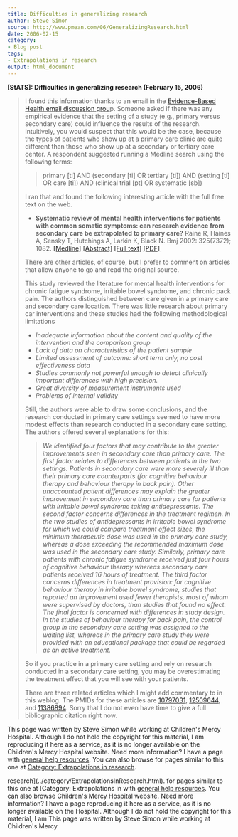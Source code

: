 ```yaml
---
title: Difficulties in generalizing research
author: Steve Simon
source: http://www.pmean.com/06/GeneralizingResearch.html
date: 2006-02-15
category:
- Blog post
tags:
- Extrapolations in research
output: html_document
---
```

**[StATS]: Difficulties in generalizing research
(February 15, 2006)**

> I found this information thanks to an email in the [Evidence-Based
> Health email discussion
> grou](http://www.jiscmail.ac.uk/lists/EVIDENCE-BASED-HEALTH.html)p.
> Someone asked if there was any empirical evidence that the setting of
> a study (e.g., primary versus secondary care) could influence the
> results of the research. Intuitively, you would suspect that this
> would be the case, because the types of patients who show up at a
> primary care clinic are quite different than those who show up at a
> secondary or tertiary care center. A respondent suggested running a
> Medline search using the following terms:
>
> > primary \[ti\] AND (secondary \[ti\] OR tertiary \[ti\]) AND
> > (setting \[ti\] OR care \[ti\]) AND (clinical trial \[pt\] OR
> > systematic \[sb\])
>
> I ran that and found the following interesting article with the full
> free text on the web.
>
> -   **Systematic review of mental health interventions for patients
>     with common somatic symptoms: can research evidence from secondary
>     care be extrapolated to primary care?** Raine R, Haines A, Sensky
>     T, Hutchings A, Larkin K, Black N. Bmj 2002: 325(7372); 1082.
>     [\[Medline\]](http://www.ncbi.nlm.nih.gov/entrez/query.fcgi?cmd=Retrieve&db=PubMed&list_uids=12424170&dopt=Abstract)
>     [\[Abstract\]](http://bmj.bmjjournals.com/cgi/content/abstract/325/7372/1082)
>     [\[Full
>     text\]](http://bmj.bmjjournals.com/cgi/content/full/325/7372/1082)
>     [\[PDF\]](http://bmj.bmjjournals.com/cgi/reprint/325/7372/1082.pdf)
>
> There are other articles, of course, but I prefer to comment on
> articles that allow anyone to go and read the original source.
>
> This study reviewed the literature for mental health interventions for
> chronic fatigue syndrome, irritable bowel syndrome, and chronic pack
> pain. The authors distinguished between care given in a primary care
> and secondary care location. There was little research about primary
> car interventions and these studies had the following methodological
> limitations
>
> -   *Inadequate information about the content and quality of the
>     intervention and the comparison group*
> -   *Lack of data on characteristics of the patient sample*
> -   *Limited assessment of outcome: short term only, no cost
>     effectiveness data*
> -   *Studies commonly not powerful enough to detect clinically
>     important differences with high precision.*
> -   *Great diversity of measurement instruments used*
> -   *Problems of internal validity*
>
> Still, the authors were able to draw some conclusions, and the
> research conducted in primary care settings seemed to have more modest
> effects than research conducted in a secondary care setting. The
> authors offered several explanations for this:
>
> > *We identified four factors that may contribute to the greater
> > improvements seen in secondary care than primary care. The first
> > factor relates to differences between patients in the two settings.
> > Patients in secondary care were more severely ill than their primary
> > care counterparts (for cognitive behaviour therapy and behaviour
> > therapy in back pain). Other unaccounted patient differences may
> > explain the greater improvement in secondary care than primary care
> > for patients with irritable bowel syndrome taking antidepressants.
> > The second factor concerns differences in the treatment regimen. In
> > the two studies of antidepressants in irritable bowel syndrome for
> > which we could compare treatment effect sizes, the minimum
> > therapeutic dose was used in the primary care study, whereas a dose
> > exceeding the recommended maximum dose was used in the secondary
> > care study. Similarly, primary care patients with chronic fatigue
> > syndrome received just four hours of cognitive behaviour therapy
> > whereas secondary care patients received 16 hours of treatment. The
> > third factor concerns differences in treatment provision: for
> > cognitive behaviour therapy in irritable bowel syndrome, studies
> > that reported an improvement used fewer therapists, most of whom
> > were supervised by doctors, than studies that found no effect. The
> > final factor is concerned with differences in study design. In the
> > studies of behaviour therapy for back pain, the control group in the
> > secondary care setting was assigned to the waiting list, whereas in
> > the primary care study they were provided with an educational
> > package that could be regarded as an active treatment.*
>
> So if you practice in a primary care setting and rely on research
> conducted in a secondary care setting, you may be overestimating the
> treatment effect that you will see with your patients.
>
> There are three related articles which I might add commentary to in
> this weblog. The PMIDs for these articles are
> [10797031](http://www.ncbi.nlm.nih.gov/entrez/query.fcgi?cmd=retrieve&db=pubmed&list_uids=10797031&dopt=Abstract),
> [12509644](http://www.ncbi.nlm.nih.gov/entrez/query.fcgi?cmd=retrieve&db=pubmed&list_uids=12509644&dopt=Abstract),
> and
> [11386894](http://www.ncbi.nlm.nih.gov/entrez/query.fcgi?cmd=retrieve&db=pubmed&list_uids=11386894&dopt=Abstract).
> Sorry that I do not even have time to give a full bibliographic
> citation right now.

This page was written by Steve Simon while working at Children\'s Mercy
Hospital. Although I do not hold the copyright for this material, I am
reproducing it here as a service, as it is no longer available on the
Children\'s Mercy Hospital website. Need more information? I have a page
with [general help resources](../GeneralHelp.html). You can also browse
for pages similar to this one at [Category: Extrapolations in
research](../category/ExtrapolationsInResearch.html).
<!---More--->
research](../category/ExtrapolationsInResearch.html).
for pages similar to this one at [Category: Extrapolations in
with [general help resources](../GeneralHelp.html). You can also browse
Children\'s Mercy Hospital website. Need more information? I have a page
reproducing it here as a service, as it is no longer available on the
Hospital. Although I do not hold the copyright for this material, I am
This page was written by Steve Simon while working at Children\'s Mercy

<!---Do not use
**[StATS]: Difficulties in generalizing research
This page was written by Steve Simon while working at Children\'s Mercy
Hospital. Although I do not hold the copyright for this material, I am
reproducing it here as a service, as it is no longer available on the
Children\'s Mercy Hospital website. Need more information? I have a page
with [general help resources](../GeneralHelp.html). You can also browse
for pages similar to this one at [Category: Extrapolations in
research](../category/ExtrapolationsInResearch.html).
--->

